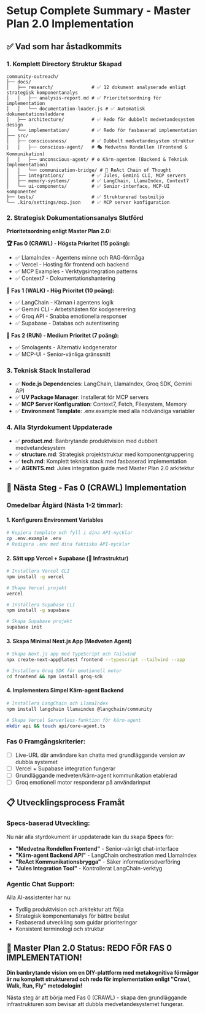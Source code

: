 # Setup Complete Summary - Master Plan 2.0 Implementation

## ✅ Vad som har åstadkommits

### 1. **Komplett Directory Struktur Skapad**
```
community-outreach/
├── docs/
│   ├── research/              # ✅ 12 dokument analyserade enligt strategisk komponentanalys
│   │   ├── analysis-report.md # ✅ Prioritetsordning för implementation
│   │   └── documentation-loader.js # ✅ Automatisk dokumentationsladdare
│   ├── architecture/          # ✅ Redo för dubbelt medvetandesystem design
│   └── implementation/        # ✅ Redo för fasbaserad implementation
├── src/
│   ├── consciousness/         # ✅ Dubbelt medvetandesystem struktur
│   │   ├── conscious-agent/   # 🎭 Medvetna Rondellen (Frontend & Kommunikation)
│   │   ├── unconscious-agent/ # ⚙️ Kärn-agenten (Backend & Teknisk Implementation)
│   │   └── communication-bridge/ # 🌉 ReAct Chain of Thought
│   ├── integrations/          # ✅ Jules, Gemini CLI, MCP servers
│   ├── memory-systems/        # ✅ LangChain, LlamaIndex, Context7
│   └── ui-components/         # ✅ Senior-interface, MCP-UI komponenter
├── tests/                     # ✅ Strukturerad testmiljö
└── .kiro/settings/mcp.json    # ✅ MCP server konfiguration
```

### 2. **Strategisk Dokumentationsanalys Slutförd**
**Prioritetsordning enligt Master Plan 2.0:**

**🏆 Fas 0 (CRAWL) - Högsta Prioritet (15 poäng):**
- ✅ LlamaIndex - Agentens minne och RAG-förmåga
- ✅ Vercel - Hosting för frontend och backend
- ✅ MCP Examples - Verktygsintegration patterns
- ✅ Context7 - Dokumentationshantering

**🥈 Fas 1 (WALK) - Hög Prioritet (10 poäng):**
- ✅ LangChain - Kärnan i agentens logik
- ✅ Gemini CLI - Arbetshästen för kodgenerering
- ✅ Groq API - Snabba emotionella responser
- ✅ Supabase - Databas och autentisering

**🥉 Fas 2 (RUN) - Medium Prioritet (7 poäng):**
- ✅ Smolagents - Alternativ kodgenerator
- ✅ MCP-UI - Senior-vänliga gränssnitt

### 3. **Teknisk Stack Installerad**
- ✅ **Node.js Dependencies**: LangChain, LlamaIndex, Groq SDK, Gemini API
- ✅ **UV Package Manager**: Installerat för MCP servers
- ✅ **MCP Server Konfiguration**: Context7, Fetch, Filesystem, Memory
- ✅ **Environment Template**: .env.example med alla nödvändiga variabler

### 4. **Alla Styrdokument Uppdaterade**
- ✅ **product.md**: Banbrytande produktvision med dubbelt medvetandesystem
- ✅ **structure.md**: Strategisk projektstruktur med komponentgruppering
- ✅ **tech.md**: Komplett teknisk stack med fasbaserad implementation
- ✅ **AGENTS.md**: Jules integration guide med Master Plan 2.0 arkitektur

## 🚀 Nästa Steg - Fas 0 (CRAWL) Implementation

### Omedelbar Åtgärd (Nästa 1-2 timmar):

#### 1. **Konfigurera Environment Variables**
```bash
# Kopiera template och fyll i dina API-nycklar
cp .env.example .env
# Redigera .env med dina faktiska API-nycklar
```

#### 2. **Sätt upp Vercel + Supabase (🔵 Infrastruktur)**
```bash
# Installera Vercel CLI
npm install -g vercel

# Skapa Vercel projekt
vercel

# Installera Supabase CLI
npm install -g supabase

# Skapa Supabase projekt
supabase init
```

#### 3. **Skapa Minimal Next.js App (Medveten Agent)**
```bash
# Skapa Next.js app med TypeScript och Tailwind
npx create-next-app@latest frontend --typescript --tailwind --app

# Installera Groq SDK för emotionell motor
cd frontend && npm install groq-sdk
```

#### 4. **Implementera Simpel Kärn-agent Backend**
```bash
# Installera LangChain och LlamaIndex
npm install langchain llamaindex @langchain/community

# Skapa Vercel Serverless-funktion för kärn-agent
mkdir api && touch api/core-agent.ts
```

### Fas 0 Framgångskriterier:
- [ ] Live-URL där användare kan chatta med grundläggande version av dubbla systemet
- [ ] Vercel + Supabase integration fungerar
- [ ] Grundläggande medveten/kärn-agent kommunikation etablerad
- [ ] Groq emotionell motor responderar på användarinput

## 📋 Utvecklingsprocess Framåt

### Specs-baserad Utveckling:
Nu när alla styrdokument är uppdaterade kan du skapa **Specs** för:
- **"Medvetna Rondellen Frontend"** - Senior-vänligt chat-interface
- **"Kärn-agent Backend API"** - LangChain orchestration med LlamaIndex
- **"ReAct Kommunikationsbrygga"** - Säker informationsöverföring
- **"Jules Integration Tool"** - Kontrollerat LangChain-verktyg

### Agentic Chat Support:
Alla AI-assistenter har nu:
- Tydlig produktvision och arkitektur att följa
- Strategisk komponentanalys för bättre beslut
- Fasbaserad utveckling som guidar prioriteringar
- Konsistent terminologi och struktur

## 🎯 Master Plan 2.0 Status: REDO FÖR FAS 0 IMPLEMENTATION!

**Din banbrytande vision om en DIY-plattform med metakognitiva förmågor är nu komplett strukturerad och redo för implementation enligt "Crawl, Walk, Run, Fly" metodologin!**

Nästa steg är att börja med Fas 0 (CRAWL) - skapa den grundläggande infrastrukturen som bevisar att dubbla medvetandesystemet fungerar.